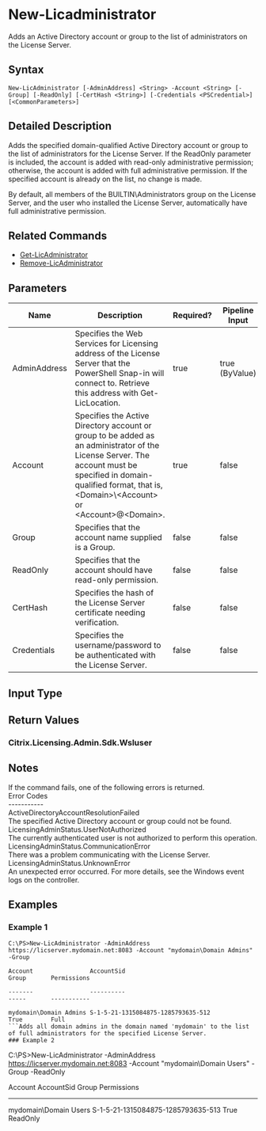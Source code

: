 ﻿
# New-Licadministrator
Adds an Active Directory account or group to the list of administrators on the License Server.
## Syntax
```
New-LicAdministrator [-AdminAddress] <String> -Account <String> [-Group] [-ReadOnly] [-CertHash <String>] [-Credentials <PSCredential>] [<CommonParameters>]
```
## Detailed Description
Adds the specified domain-qualified Active Directory account or group to the list of administrators for the License Server.  If the ReadOnly parameter is included, the account is added with read-only administrative permission;  otherwise, the account is added with full administrative permission.  If the specified account is already on the list, no change is made.

By default, all members of the BUILTIN\\Administrators group on the License Server, and the user who installed the License Server, automatically have full administrative permission.


## Related Commands

* [Get-LicAdministrator](../Get-LicAdministrator/)
* [Remove-LicAdministrator](../Remove-LicAdministrator/)
## Parameters
| Name   | Description | Required? | Pipeline Input | Default Value |
| --- | --- | --- | --- | --- |
| AdminAddress | Specifies the Web Services for Licensing address of the License Server that the PowerShell Snap-in will connect to.  Retrieve this address with Get-LicLocation. | true | true (ByValue) |  |
| Account | Specifies the Active Directory account or group to be added as an administrator of the License Server.  The account must be specified in domain-qualified format, that is, &lt;Domain&gt;\\&lt;Account&gt; or &lt;Account&gt;@&lt;Domain&gt;. | true | false |  |
| Group | Specifies that the account name supplied is a Group. | false | false |  |
| ReadOnly | Specifies that the account should have read-only permission. | false | false |  |
| CertHash | Specifies the hash of the License Server certificate needing verification. | false | false |  |
| Credentials | Specifies the username/password to be authenticated with the License Server. | false | false |  |

## Input Type

### 

## Return Values

### Citrix.Licensing.Admin.Sdk.Wsluser

## Notes
If the command fails, one of the following errors is returned.<br>    Error Codes<br>    -----------<br>    ActiveDirectoryAccountResolutionFailed<br>        The specified Active Directory account or group could not be found.<br>    LicensingAdminStatus.UserNotAuthorized<br>        The currently authenticated user is not authorized to perform this operation.<br>    LicensingAdminStatus.CommunicationError<br>        There was a problem communicating with the License Server.<br>    LicensingAdminStatus.UnknownError<br>        An unexpected error occurred.  For more details, see the Windows event logs on the controller.
## Examples

### Example 1
```
C:\PS>New-LicAdministrator -AdminAddress https://licserver.mydomain.net:8083 -Account "mydomain\Domain Admins" -Group

Account                AccountSid                                       Group       Permissions

-------                ----------                                       -----       -----------

mydomain\Domain Admins S-1-5-21-1315084875-1285793635-512               True        Full
```Adds all domain admins in the domain named 'mydomain' to the list of full administrators for the specified License Server.
### Example 2
```
C:\PS>New-LicAdministrator -AdminAddress https://licserver.mydomain.net:8083 -Account "mydomain\Domain Users" -Group -ReadOnly

Account                AccountSid                                       Group       Permissions

-------                ----------                                       -----       -----------

mydomain\Domain Users  S-1-5-21-1315084875-1285793635-513               True        ReadOnly
```Adds all domain users in the domain named 'mydomain' to the list of read-only administrators for the specified License Server.
